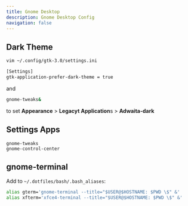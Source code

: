 ```yaml
---
title: Gnome Desktop
description: Gnome Desktop Config
navigation: false
---
```


## Dark Theme

```bash
vim ~/.config/gtk-3.0/settings.ini
```

```bash
[Settings]
gtk-application-prefer-dark-theme = true
```

and

```bash
gnome-tweaks&
```

to set **Appearance** > **Legacyt Application**s > **Adwaita-dark**

## Settings Apps

```
gnome-tweaks
gnome-control-center
```

## gnome-terminal

Add to ```~/.dotfiles/bash/.bash_aliases```:

```bash
alias gterm='gnome-terminal --title="$USER@$HOSTNAME: $PWD \$" &'
alias xfterm='xfce4-terminal --title="$USER@$HOSTNAME: $PWD \$" &'
```

